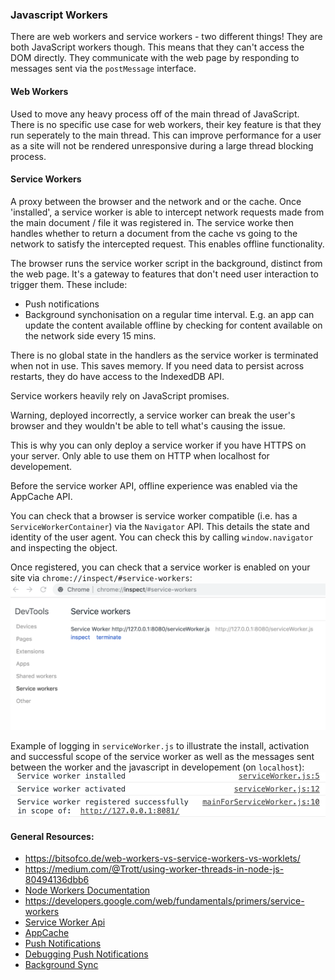 ### Javascript Workers

There are web workers and service workers - two different things! They are both JavaScript workers though. This means that they can't access the DOM directly. They communicate with the web page by responding to messages sent via the `postMessage` interface.

#### Web Workers

Used to move any heavy process off of the main thread of JavaScript. There is no specific use case for web workers, their key feature is that they run seperately to the main thread. This can improve performance for a user as a site will not be rendered unresponsive during a large thread blocking process.

#### Service Workers

A proxy between the browser and the network and or the cache. Once 'installed', a service worker is able to intercept network requests made from the main document / file it was registered in. The service worke then handles whether to return a document from the cache vs going to the network to satisfy the intercepted request. This enables offline functionality.

The browser runs the service worker script in the background, distinct from the web page. It's a gateway to features that don't need user interaction to trigger them. These include:

-   Push notifications
-   Background synchonisation on a regular time interval. E.g. an app can update the content available offline by checking for content available on the network side every 15 mins.

There is no global state in the handlers as the service worker is terminated when not in use. This saves memory. If you need data to persist across restarts, they do have access to the IndexedDB API.

Service workers heavily rely on JavaScript promises.

Warning, deployed incorrectly, a service worker can break the user's browser and they wouldn't be able to tell what's causing the issue.

This is why you can only deploy a service worker if you have HTTPS on your server. Only able to use them on HTTP when localhost for developement.

Before the service worker API, offline experience was enabled via the AppCache API.

You can check that a browser is service worker compatible (i.e. has a `ServiceWorkerContainer`) via the `Navigator` API. This details the state and identity of the user agent. You can check this by calling `window.navigator` and inspecting the object.

Once registered, you can check that a service worker is enabled on your site via `chrome://inspect/#service-workers`: ![Inspect Chrome Service Workers](./images/ServiceWorker_Chrome_Inspect.png)

Example of logging in `serviceWorker.js` to illustrate the install, activation and successful scope of the service worker as well as the messages sent between the worker and the javascript in developement (on `localhost`):
![Service Worker Console Logs](./images/ServiceWorkerConsoleLogs.png)

#### General Resources:

-   https://bitsofco.de/web-workers-vs-service-workers-vs-worklets/
-   https://medium.com/@Trott/using-worker-threads-in-node-js-80494136dbb6
-   [Node Workers Documentation](https://nodejs.org/api/worker_threads.html#worker_threads_worker_threads)
-   https://developers.google.com/web/fundamentals/primers/service-workers
-   [Service Worker Api](https://developer.mozilla.org/en-US/docs/Web/API/Service_Worker_API)
-   [AppCache](https://www.html5rocks.com/en/tutorials/appcache/beginner/)
-   [Push Notifications](https://developers.google.com/web/updates/2015/03/push-notifications-on-the-open-web)
-   [Debugging Push Notifications](https://umaar.com/dev-tips/208-push-notifications/)
-   [Background Sync](https://developers.google.com/web/updates/2015/12/background-sync)
